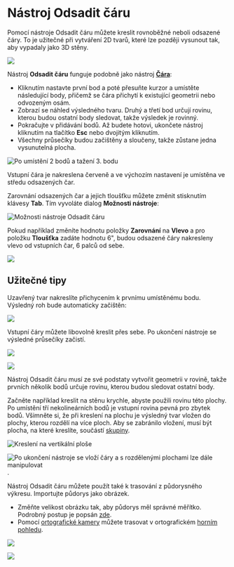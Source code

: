 # Nástroj Odsadit čáru

Pomocí nástroje Odsadit čáru můžete kreslit rovnoběžné neboli odsazené čáry. To je užitečné při vytváření 2D tvarů, které lze později vysunout tak, aby vypadaly jako 3D stěny.

![](<../.gitbook/assets/image (3).png>)

Nástroj **Odsadit čáru** funguje podobně jako nástroj [**Čára**](https://windows.help.formit.autodesk.com/v/czech/tool-library/line-tool):

* Kliknutím nastavte první bod a poté přesuňte kurzor a umístěte následující body, přičemž se čára přichytí k existující geometrii nebo odvozeným osám.&#x20;
* Zobrazí se náhled výsledného tvaru. Druhý a třetí bod určují rovinu, kterou budou ostatní body sledovat, takže výsledek je rovinný.
* Pokračujte v přidávání bodů. Až budete hotovi, ukončete nástroj kliknutím na tlačítko **Esc** nebo dvojitým kliknutím.
* Všechny průsečíky budou začištěny a sloučeny, takže zůstane jedna vysunutelná plocha.

![Po umístění 2 bodů a tažení 3. bodu](../.gitbook/assets/walls1.png)

Vstupní čára je nakreslena červeně a ve výchozím nastavení je umístěna ve středu odsazených čar.

Zarovnání odsazených čar a jejich tloušťku můžete změnit stisknutím klávesy **Tab**. Tím vyvoláte dialog **Možnosti nástroje**:

![Možnosti nástroje Odsadit čáru](../.gitbook/assets/walls2.png)

Pokud například změníte hodnotu položky **Zarovnání** na **Vlevo** a pro položku **Tloušťka** zadáte hodnotu 6", budou odsazené čáry nakresleny vlevo od vstupních čar, 6 palců od sebe.

![](../.gitbook/assets/walls3.png)

## Užitečné tipy

Uzavřený tvar nakreslíte přichycením k prvnímu umístěnému bodu. Výsledný roh bude automaticky začištěn:

![](../.gitbook/assets/walls4.png)

Vstupní čáry můžete libovolně kreslit přes sebe. Po ukončení nástroje se výsledné průsečíky začistí.

![](../.gitbook/assets/walls5.png)

![](../.gitbook/assets/walls6.png)

Nástroj Odsadit čáru musí ze své podstaty vytvořit geometrii v rovině, takže prvních několik bodů určuje rovinu, kterou budou sledovat ostatní body.

Začněte například kreslit na stěnu krychle, abyste použili rovinu této plochy. Po umístění tří nekolineárních bodů je vstupní rovina pevná pro zbytek bodů. Všimněte si, že při kreslení na plochu je výsledný tvar vložen do plochy, kterou rozdělí na více ploch. Aby se zabránilo vložení, musí být plocha, na které kreslíte, součástí [skupiny](https://windows.help.formit.autodesk.com/v/czech/tool-library/groups).

![Kreslení na vertikální ploše](../.gitbook/assets/walls7.png)

![Po ukončení nástroje se vloží čáry a s rozdělenými plochami lze dále manipulovat](../.gitbook/assets/walls8.png).

Nástroj Odsadit čáru můžete použít také k trasování z půdorysného výkresu. Importujte půdorys jako obrázek.

* Změňte velikost obrázku tak, aby půdorys měl správné měřítko. Podrobný postup je popsán [zde](https://windows.help.formit.autodesk.com/building-the-farnsworth-house/work-with-images-and-the-ground-plane).&#x20;
* Pomocí [ortografické kamery](orthographic-camera.md) můžete trasovat v ortografickém [horním pohledu](orthographic-views.md).

![](../.gitbook/assets/walls9.png)

![](../.gitbook/assets/walls10.png)
